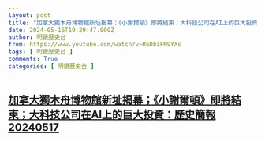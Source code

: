 ```yaml
---
layout: post
title: "加拿大獨木舟博物館新址揭幕；《小謝爾頓》即將結束；大科技公司在AI上的巨大投資：歷史簡報20240517"
date: 2024-05-16T19:29:47.000Z
author: 明鏡歷史台
from: https://www.youtube.com/watch?v=R6DbiFM9YXs
tags: [ 明鏡歷史台 ]
comments: True
categories: [ 明鏡歷史台 ]
---
```

<!--1715887787000-->
[加拿大獨木舟博物館新址揭幕；《小謝爾頓》即將結束；大科技公司在AI上的巨大投資：歷史簡報20240517](https://www.youtube.com/watch?v=R6DbiFM9YXs)
------

<div>

</div>

